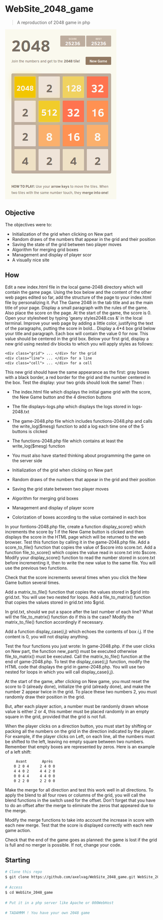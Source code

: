 # WebSite_2048_game

> A reproduction of 2048 game in php

![image](image.png)

## Objective

The objectives were to:
- Initialization of the grid when clicking on New part
- Random draws of the numbers that appear in the grid and their position
- Saving the state of the grid between two player moves
- Algorithm for merging grid boxes
- Management and display of player scor
- A visually nice site

## How

Edit a new index.html file in the local game-2048 directory which will contain the game page.
Using the box below and the content of the other web pages edited so far, add the structure of the page to your index.html file by personalizing it. Put The Game 2048 in the tab title and as the main title of your page. </b>
Display a small paragraph with the rules of the game. Also place the score on the page. At the start of the game, the score is 0. </b>
Open your stylesheet by typing 'geany styles2048.css &' in the local terminal. Improve your web page by adding a little color, justifying the text of the paragraphs, putting the score in bold... </b>
Display a 4*4 box grid below your title and paragraph. Each box will contain the value 0 for now. This value should be centered in the grid box. </b>
Below your first grid, display a new grid using nested div blocks to which you will apply styles as follows:
```
<div class="grid"> ... </div> for the grid
<div class="line"> ... </div> for a line
<div class="cell"> ... </div> for a cell
```
This new grid should have the same appearance as the first: gray boxes with a black border, a red border for the grid and the number centered in the box. Test the display: your two grids should look the same! </b>
Then :

- The index.html file which displays the initial game grid with the score, the New Game button and the 4 direction buttons
  
- The file displays-logs.php which displays the logs stored in logs-2048.txt
  
- The game-2048.php file which includes functions-2048.php and calls the write_log($mesg) function to add a log each time one of the 5 buttons is clicked
  
- The functions-2048.php file which contains at least the write_log($mesg) function
  
- You must also have started thinking about programming the game on the server side
  
- Initialization of the grid when clicking on New part
  
- Random draws of the numbers that appear in the grid and their position
  
- Saving the grid state between two player moves
  
- Algorithm for merging grid boxes
  
- Management and display of player score
  
- Colorization of boxes according to the value contained in each box
  
In your fontions-2048.php file, create a function display_score() which increments the score by 1 if the New Game button is clicked and then displays the score in the HTML page which will be returned to the web browser. Test this function by calling it in the game-2048.php file. </b>
Add a score_to_file() function that copies the value of $score into score.txt.
Add a function file_to_score() which copies the value read in score.txt into $score.
Modify your display_score() function to read the number stored in score.txt before incrementing it, then to write the new value to the same file. You will use the previous two functions.

Check that the score increments several times when you click the New Game button several times.

Add a matrix_to_file() function that copies the values stored in $grid into grid.txt. You will use two nested for loops.
Add a file_to_matrix() function that copies the values stored in grid.txt into $grid.

In grid.txt, should we put a space after the last number of each line? What will the file_to_matrix() function do if this is the case? Modify the matrix_to_file() function accordingly if necessary.

Add a function display_case($i,$j) which echoes the contents of box $i,$j. If the content is 0, you will not display anything.

Test the four functions you just wrote:
In game-2048.php. if the user clicks on New part, the function new_part() must be executed otherwise file_to_matrix() must be executed.
Call the matrix_to_file() function at the end of game-2048.php.
To test the display_case($i,$j) function, modify the HTML code that displays the grid in game-2048.php. You will use two nested for loops in which you will call display_case($i,$j).

At the start of the game, after clicking on New game, you must reset the score to 0 (already done), initialize the grid (already done), and make the number 2 appear twice in the grid. To place these two numbers 2, you must randomly draw their position in the grid.

But, after each player action, a number must be randomly drawn whose value is either 2 or 4, this number must be placed randomly in an empty square in the grid, provided that the grid is not full.

When the player clicks on a direction button, you must start by shifting or packing all the numbers on the grid in the direction indicated by the player. For example, if the player clicks on Left, on each line, all the numbers must be shifted to the left, leaving no empty square between two numbers. Remember that empty boxes are represented by zeros. Here is an example of a left shift:

```
  	 Avant		 Après
	0 2 0 4		2 4 0 0
	4 4 0 2		4 4 2 0
	0 0 4 4		4 4 0 0
	0 2 2 0		2 2 0 0
```

Make the merge for all direction and test this work well in all directions. To apply the blend to all four rows or columns of the grid, you will call the blend functions in the switch used for the offset. Don't forget that you have to do an offset after the merge to eliminate the zeros that appeared due to the merge.

Modify the merge functions to take into account the increase in score with each new merge. Test that the score is displayed correctly with each new game action.

Check that the end of the game goes as planned: the game is lost if the grid is full and no merger is possible. If not, change your code.

## Starting

```bash
# Clone this repo
$ git clone https://github.com/axelvag/WebSite_2048_game.git WebSite_2048_game

# Access
$ cd WebSite_2048_game

# Put it in a php server like Apache or 000WebHost

# TADAMMM ! You have your own 2048 game
```
